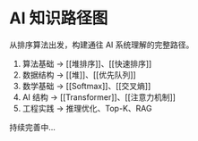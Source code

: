 # AI 知识路径图

从排序算法出发，构建通往 AI 系统理解的完整路径。

1. 算法基础 → [[堆排序]]、[[快速排序]]
2. 数据结构 → [[堆]]、[[优先队列]]
3. 数学基础 → [[Softmax]]、[[交叉熵]]
4. AI 结构 → [[Transformer]]、[[注意力机制]]
5. 工程实践 → 推理优化、Top-K、RAG

持续完善中...
